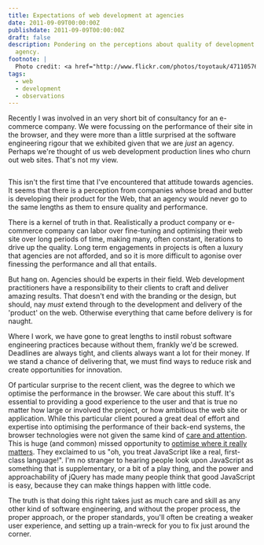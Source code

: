 ```yaml
---
title: Expectations of web development at agencies
date: 2011-09-09T00:00:00Z
publishdate: 2011-09-09T00:00:00Z
draft: false
description: Pondering on the perceptions about quality of development work from an
  agency.
footnote: |
  Photo credit: <a href="http://www.flickr.com/photos/toyotauk/4711057629/in/photostream/">Toyota UK</a>
tags:
  - web
  - development
  - observations
---
```


Recently I was involved in an very short bit of consultancy for an e-commerce company. We were focussing on the performance of their site in the browser, and they were more than a little surprised at the software engineering rigour that we exhibited given that we are <i>just</i> an agency. Perhaps we're thought of us web development production lines who churn out web sites. That's not my view.

<img src="/images/production-line.jpg" alt=""></figure>

<!--more-->

<p>
    This isn't the first time that I've encountered that attitude towards agencies. It seems that there is a perception from companies whose bread and butter is developing their product for the Web, that an agency would never go to the same lengths as them to ensure quality and performance.
</p>
<p>
    There is a kernel of truth in that. Realistically a product company or e-commerce company can labor over fine-tuning and optimising their web site over long periods of time, making many, often constant, iterations to drive up the quality. Long term engagements in projects is often a luxury that agencies are not afforded, and so it is more difficult to agonise over finessing the performance and all that entails.
</p>
<p>
    But hang on. Agencies should be experts in their field.  Web development practitioners have a responsibility to their clients to craft and deliver amazing results. That doesn't end with the branding or the design, but should, nay <i>must</i> extend through to the development and delivery of the 'product' on the web. Otherwise everything that came before delivery is for naught.
</p>
<p>
    Where I work, we have gone to great lengths to instil robust software engineering practices because without them, frankly we'd be screwed. Deadlines are always tight, and clients always want a lot for their money.  If we stand a chance of delivering that, we must find ways to reduce risk and create opportunities for innovation.
</p>
<p>
    Of particular surprise to the recent client, was the degree to which we optimise the performance in the browser. We care about this stuff. It's essential to providing a good experience to the user and that is true no matter how large or involved the project, or how ambitious the web site or application.  While this particular client poured a great deal of effort and expertise into optimising the performance of their back-end systems, the browser technologies were not given the same kind of <a href="http://stevesouders.com/hpws/rules.php" title="High Performance Web Sites">care and attention</a>. This is huge (and common) missed opportunity to <a href="http://www.stevesouders.com/blog/2010/05/07/wpo-web-performance-optimization/" title="WPO &#8211; Web Performance Optimization | High Performance Web Sites">optimise where it really matters</a>.  They exclaimed to us "oh, you treat JavaScript like a real, first-class language!". I'm no stranger to hearing people look upon JavaScript as something that is supplementary, or a bit of a play thing, and the power and approachability of jQuery has made many people think that good JavaScript is easy, because they can make things happen with little code.
</p>
<p>
    The truth is that doing this right takes just as much care and skill as any other kind of software engineering, and without the proper process, the proper approach, or the proper standards, you'll often be creating a weaker user experience, and setting up a train-wreck for you to fix just around the corner.
</p>

